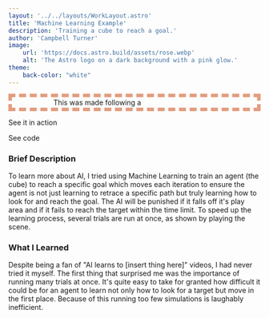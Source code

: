 ```yaml
---
layout: '../../layouts/WorkLayout.astro'
title: 'Machine Learning Example'
description: 'Training a cube to reach a goal.'
author: 'Campbell Turner'
image:
    url: 'https://docs.astro.build/assets/rose.webp'
    alt: 'The Astro logo on a dark background with a pink glow.'
theme:
    back-color: "white"
---
```


<style is:global>
    div{
        background-color: var(back-color);

    }
    h4{
        color: rgb(228, 157, 126);
        margin-bottom: -.5ch;
        text-align: center;
    }
</style>

<p style="border-color: rgb(228, 157, 126); border-width: 7px; border-style: dashed; padding: 2px; text-align: center">
    This was made following a <a style="color: white"href='https://www.youtube.com/watch?v=zPFU30tbyKs&list=PLzDRvYVwl53vehwiN_odYJkPBzcqFw110&index=1&t=243s'>Code Monkey Tutorial</a>
    <p>
    See it in action <a style="color: white"href='https://artofgaming.github.io/test1/Build/'>here</a>
    </p>
    See code <a style="color: white"href='https://github.com/ArtofGaming/test1?tab=readme-ov-file'>here</a>

</p>

### Brief Description
To learn more about AI, I tried using Machine Learning to train an agent (the cube) to reach a specific goal which moves each iteration to ensure the agent is not just learning to retrace a specific path but truly learning how to look for and reach the goal. The AI will be punished if it falls off it's play area and if it fails to reach the target within the time limit. To speed up the learning process, several trials are run at once, as shown by playing the scene.

### What I Learned
Despite being a fan of "AI learns to [insert thing here]" videos, I had never tried it myself. The first thing that surprised me was the importance of running many trials at once. It's quite easy to take for granted how difficult it could be for an agent to learn not only how to look for a target but move in the first place. Because of this running too few simulations is laughably inefficient.